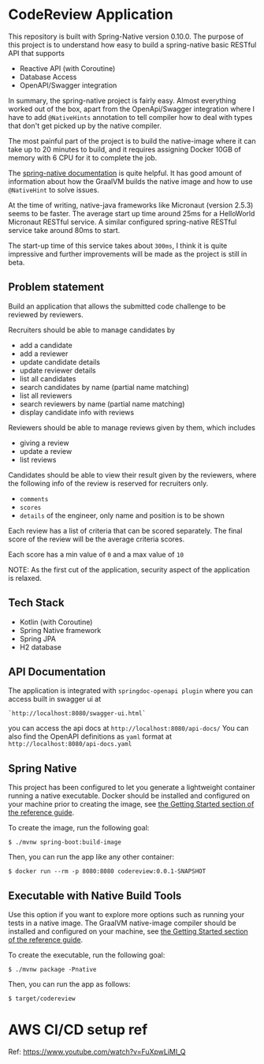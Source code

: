 # CodeReview Application
This repository is built with Spring-Native version 0.10.0. The purpose of this project is to understand how
easy to build a spring-native basic RESTful API that supports

- Reactive API (with Coroutine)
- Database Access
- OpenAPI/Swagger integration

In summary, the spring-native project is fairly easy. Almost everything worked out of the box, apart from
the OpenApi/Swagger integration where I have to add `@NativeHints` annotation to tell compiler 
how to deal with types that don't get picked up by the native compiler.

The most painful part of the project is to build the native-image where it can take up to 20 minutes
to build, and it requires assigning Docker 10GB of memory with 6 CPU for it to complete the job.

The [spring-native documentation](https://docs.spring.io/spring-native/docs/current/reference/htmlsingle/#native-hints)
is quite helpful. It has good amount of information about how the GraalVM builds the native image and how to use
`@NativeHint` to solve issues. 

At the time of writing, native-java frameworks like Micronaut (version 2.5.3) seems to be faster. 
The average start up time around 25ms for a HelloWorld Micronaut RESTful service. 
A similar configured spring-native RESTful service take around 80ms to start.  

The start-up time of this service takes about `300ms`, I think it is quite impressive and further improvements 
will be made as the project is still in beta.



## Problem statement
Build an application that allows the submitted code challenge to be reviewed by reviewers. 

Recruiters should be able to manage candidates by

* add a candidate
* add a reviewer
* update candidate details
* update reviewer details
* list all candidates
* search candidates by name (partial name matching)
* list all reviewers
* search reviewers by name (partial name matching)
* display candidate info with reviews


Reviewers should be able to manage reviews given by them, which includes

* giving a review 
* update a review
* list reviews 


Candidates should be able to view their result given by the reviewers, 
where the following info of the review is reserved for recruiters only.

* `comments`
* `scores`
* `details` of the engineer, only name and position is to be shown


Each review has a list of criteria that can be scored separately. The final score 
of the review will be the average criteria scores. 

Each score has a min value of `0` and a max value of `10`


NOTE:
As the first cut of the application, security aspect of the application is relaxed.



## Tech Stack
- Kotlin (with Coroutine)
- Spring Native framework
- Spring JPA
- H2 database



## API Documentation 
The application is integrated with `springdoc-openapi plugin` where you can access built in swagger ui at

    `http://localhost:8080/swagger-ui.html`

you can access the api docs at `http://localhost:8080/api-docs/`
You can also find the OpenAPI definitions as `yaml` format at `http://localhost:8080/api-docs.yaml`




## Spring Native
This project has been configured to let you generate a lightweight container running a native executable.
Docker should be installed and configured on your machine prior to creating the image, see [the Getting Started section of the reference guide](https://docs.spring.io/spring-native/docs/0.10.0-SNAPSHOT/reference/htmlsingle/#getting-started-buildpacks).

To create the image, run the following goal:

```
$ ./mvnw spring-boot:build-image
```

Then, you can run the app like any other container:

```
$ docker run --rm -p 8080:8080 codereview:0.0.1-SNAPSHOT
```

## Executable with Native Build Tools
Use this option if you want to explore more options such as running your tests in a native image.
The GraalVM native-image compiler should be installed and configured on your machine, see [the Getting Started section of the reference guide](https://docs.spring.io/spring-native/docs/0.10.0/reference/htmlsingle/#getting-started-native-build-tools).

To create the executable, run the following goal:

```
$ ./mvnw package -Pnative
```

Then, you can run the app as follows:
```
$ target/codereview
```

# AWS CI/CD setup ref
Ref: https://www.youtube.com/watch?v=FuXpwLiMI_Q